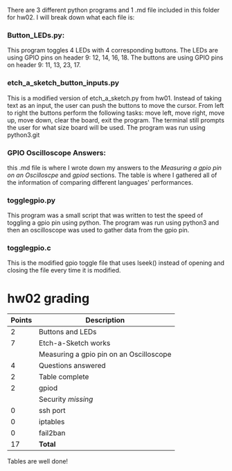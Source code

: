 There are 3 different python programs and 1 .md file included in this folder for hw02. I will break down what each file is:

### Button_LEDs.py:
This program toggles 4 LEDs with 4 corresponding buttons. The LEDs are using GPIO pins on header 9: 12, 14, 16, 18. The buttons are using GPIO pins on header 9: 11, 13, 23, 17.

###  etch_a_sketch_button_inputs.py
This is a modified version of etch_a_sketch.py from hw01. Instead of taking text as an input, the user can push the buttons to move the cursor. From left to right the buttons perform the following tasks: move left, move right, move up, move down, clear the board, exit the program. The terminal still prompts the user for what size board will be used. The program was run using python3.git 

### GPIO Oscilloscope Answers:
this .md file is where I wrote down my answers to the *Measuring a gpio pin on an Oscilloscpe* and *gpiod* sections. The table is where I gathered all of the information of comparing different languages' performances. 


### togglegpio.py
This program was a small script that was written to test the speed of toggling a gpio pin using python. The program was run using python3 and then an oscilloscope was used to gather data from the gpio pin.

### togglegpio.c
This is the modified gpio toggle file that uses lseek() instead of opening and closing the file every time it is modified. 

# hw02 grading

| Points      | Description |
| ----------- | ----------- |
|  2 | Buttons and LEDs 
|  7 | Etch-a-Sketch works
|    | Measuring a gpio pin on an Oscilloscope 
|  4 | Questions answered
|  2 | Table complete
|  2 | gpiod
|    | Security     *missing*
|  0 | ssh port
|  0 | iptables
|  0 | fail2ban
| 17 | **Total**

Tables are well done!